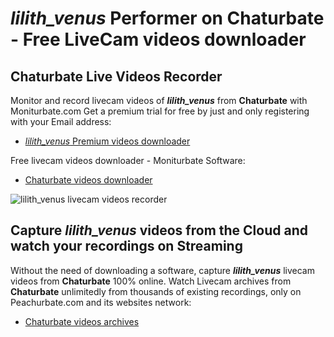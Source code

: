 # _lilith_venus_ Performer on Chaturbate - Free LiveCam videos downloader

## Chaturbate Live Videos Recorder

Monitor and record livecam videos of **_lilith_venus_** from **Chaturbate** with Moniturbate.com
Get a premium trial for free by just and only registering with your Email address:
* [_lilith_venus_ Premium videos downloader](https://moniturbate.com/request-demo-licence-key.html)

Free livecam videos downloader - Moniturbate Software:
* [Chaturbate videos downloader](https://moniturbate.com/moniturbate-download-software.html)

![_lilith_venus_ livecam videos recorder](https://peachurnet.com/templates/moniturbate-software.png)


## Capture _lilith_venus_ videos from the Cloud and watch your recordings on Streaming

Without the need of downloading a software, capture **_lilith_venus_** livecam videos from **Chaturbate** 100% online.
Watch Livecam archives from **Chaturbate** unlimitedly from thousands of existing recordings, only on Peachurbate.com and its websites network:
* [Chaturbate videos archives](https://peachurnet.com/)